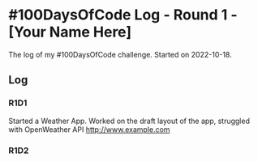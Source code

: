 # #100DaysOfCode Log - Round 1 - [Your Name Here]

The log of my #100DaysOfCode challenge. Started on 2022-10-18.

## Log

### R1D1 
Started a Weather App. Worked on the draft layout of the app, struggled with OpenWeather API http://www.example.com

### R1D2
